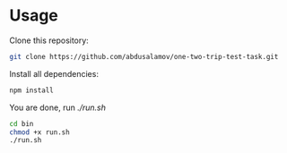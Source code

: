 # Usage

Clone this repository:

``` bash
git clone https://github.com/abdusalamov/one-two-trip-test-task.git
```

Install all dependencies:

``` bash
npm install
```

You are done, run *./run.sh*

``` bash
cd bin
chmod +x run.sh
./run.sh
```
